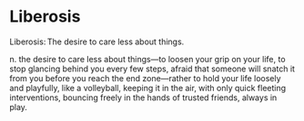 # Liberosis

Liberosis: The desire to care less about things.

n. the desire to care less about things—to loosen your grip on your life, to stop glancing behind 
you every few steps, afraid that someone will snatch it from you before you reach the end zone—rather
to hold your life loosely and playfully, like a volleyball, keeping it in the air, with only quick 
fleeting interventions, bouncing freely in the hands of trusted friends, always in play.
